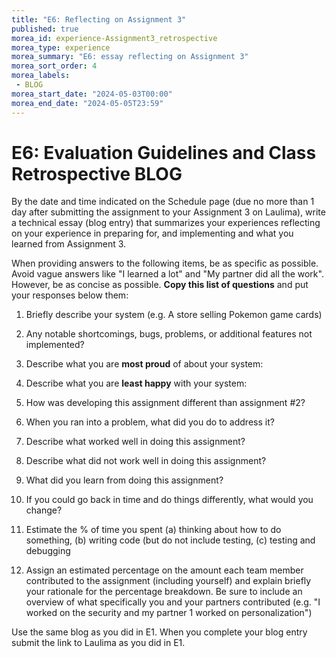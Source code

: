 ```yaml
---
title: "E6: Reflecting on Assignment 3"
published: true
morea_id: experience-Assignment3_retrospective
morea_type: experience
morea_summary: "E6: essay reflecting on Assignment 3"
morea_sort_order: 4
morea_labels:
 - BLOG
morea_start_date: "2024-05-03T00:00"
morea_end_date: "2024-05-05T23:59"
---
```


# E6: Evaluation Guidelines and Class Retrospective BLOG

By the date and time indicated on the Schedule page (due no more than 1 day after submitting the assignment to your Assignment 3 on Laulima), write a technical essay (blog entry) that summarizes your experiences reflecting on your experience in preparing for, and implementing and what you learned from Assignment 3. 

When providing answers to the following items, be as specific as possible. Avoid vague answers like "I learned a lot" and "My partner did all the work". However, be as concise as possible. **Copy this list of questions** and put your responses below them:

1. Briefly describe your system (e.g. A store selling Pokemon game cards) 
   
2. Any notable shortcomings, bugs, problems, or additional features not implemented?

3. Describe what you are **most proud** of about your system:

4. Describe what you are **least happy** with your system:

5.  How was developing this assignment different than assignment #2?

6. When you ran into a problem, what did you do to address it?

7.  Describe what worked well in doing this assignment?
   
8.  Describe what did not work well in doing this assignment?

9.  What did you learn from doing this assignment?
    
10. If you could go back in time and do things differently, what would you change? 

11. Estimate the % of time you spent (a) thinking about how to do something, (b) writing code (but do not include testing, (c) testing and debugging

12. Assign an estimated percentage on the amount each team member contributed to the assignment (including yourself) and explain briefly your rationale for the percentage breakdown. Be sure to include an overview of what specifically you and your partners contributed (e.g. "I worked on the security and my partner 1 worked on personalization")


Use the same blog as you did in E1. When you complete your blog entry submit the 
link to Laulima as you did in E1. 

